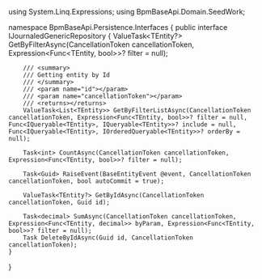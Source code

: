 using System.Linq.Expressions;
using BpmBaseApi.Domain.SeedWork;

namespace BpmBaseApi.Persistence.Interfaces
{
    public interface IJournaledGenericRepository<TEntity>
    {
        ValueTask<TEntity?> GetByFilterAsync(CancellationToken cancellationToken, Expression<Func<TEntity, bool>>? filter = null);

        /// <summary>
        /// Getting entity by Id 
        /// </summary>
        /// <param name="id"></param>
        /// <param name="cancellationToken"></param>
        /// <returns></returns>
        ValueTask<List<TEntity>> GetByFilterListAsync(CancellationToken cancellationToken, Expression<Func<TEntity, bool>>? filter = null, Func<IQueryable<TEntity>, IQueryable<TEntity>>? include = null, Func<IQueryable<TEntity>, IOrderedQueryable<TEntity>>? orderBy = null);

        Task<int> CountAsync(CancellationToken cancellationToken, Expression<Func<TEntity, bool>>? filter = null);

        Task<Guid> RaiseEvent(BaseEntityEvent @event, CancellationToken cancellationToken, bool autoCommit = true);

        ValueTask<TEntity?> GetByIdAsync(CancellationToken cancellationToken, Guid id);

        Task<decimal> SumAsync(CancellationToken cancellationToken, Expression<Func<TEntity, decimal>> byParam, Expression<Func<TEntity, bool>>? filter = null);
        Task DeleteByIdAsync(Guid id, CancellationToken cancellationToken);
    }

}
